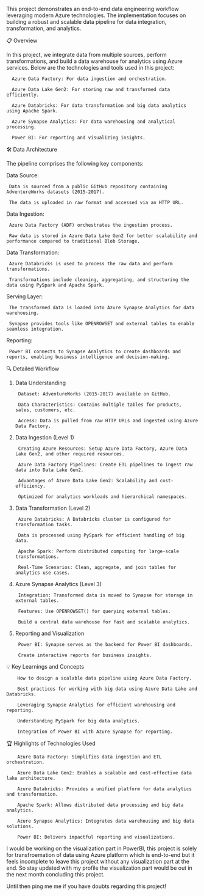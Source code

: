This project demonstrates an end-to-end data engineering workflow leveraging modern Azure technologies. 
The implementation focuses on building a robust and scalable data pipeline for data integration, transformation, and analytics.

📋 Overview

In this project, we integrate data from multiple sources, perform transformations, and build a data warehouse for analytics using Azure services. Below are the technologies and tools used in this project:

      Azure Data Factory: For data ingestion and orchestration.
      
      Azure Data Lake Gen2: For storing raw and transformed data efficiently.
      
      Azure Databricks: For data transformation and big data analytics using Apache Spark.
      
      Azure Synapse Analytics: For data warehousing and analytical processing.
      
      Power BI: For reporting and visualizing insights.


🛠 Data Architecture

The pipeline comprises the following key components:  

 Data Source:
      
     Data is sourced from a public GitHub repository containing AdventureWorks datasets (2015-2017).
        
     The data is uploaded in raw format and accessed via an HTTP URL.
    
 Data Ingestion:
    
     Azure Data Factory (ADF) orchestrates the ingestion process.
      
     Raw data is stored in Azure Data Lake Gen2 for better scalability and performance compared to traditional Blob Storage.
      
 Data Transformation:
    
     Azure Databricks is used to process the raw data and perform transformations.
        
     Transformations include cleaning, aggregating, and structuring the data using PySpark and Apache Spark.
    
 Serving Layer:
    
     The transformed data is loaded into Azure Synapse Analytics for data warehousing.
        
     Synapse provides tools like OPENROWSET and external tables to enable seamless integration.
    
 Reporting:
    
     Power BI connects to Synapse Analytics to create dashboards and reports, enabling business intelligence and decision-making.
      

🔍 Detailed Workflow

1. Data Understanding

        Dataset: AdventureWorks (2015-2017) available on GitHub.
        
        Data Characteristics: Contains multiple tables for products, sales, customers, etc.

        Access: Data is pulled from raw HTTP URLs and ingested using Azure Data Factory.

2. Data Ingestion (Level 1)

        Creating Azure Resources: Setup Azure Data Factory, Azure Data Lake Gen2, and other required resources.
        
        Azure Data Factory Pipelines: Create ETL pipelines to ingest raw data into Data Lake Gen2.
        
        Advantages of Azure Data Lake Gen2: Scalability and cost-efficiency.
        
        Optimized for analytics workloads and hierarchical namespaces.

3. Data Transformation (Level 2)

        Azure Databricks: A Databricks cluster is configured for transformation tasks.
        
        Data is processed using PySpark for efficient handling of big data.
        
        Apache Spark: Perform distributed computing for large-scale transformations.
        
        Real-Time Scenarios: Clean, aggregate, and join tables for analytics use cases.

4. Azure Synapse Analytics (Level 3)

        Integration: Transformed data is moved to Synapse for storage in external tables.
        
        Features: Use OPENROWSET() for querying external tables.
        
        Build a central data warehouse for fast and scalable analytics.

5. Reporting and Visualization
        
        Power BI: Synapse serves as the backend for Power BI dashboards.
        
        Create interactive reports for business insights.

💡 Key Learnings and Concepts

        How to design a scalable data pipeline using Azure Data Factory.
        
        Best practices for working with big data using Azure Data Lake and Databricks.
        
        Leveraging Synapse Analytics for efficient warehousing and reporting.
        
        Understanding PySpark for big data analytics.
        
        Integration of Power BI with Azure Synapse for reporting.

🏆 Highlights of Technologies Used

        Azure Data Factory: Simplifies data ingestion and ETL orchestration.
        
        Azure Data Lake Gen2: Enables a scalable and cost-effective data lake architecture.
        
        Azure Databricks: Provides a unified platform for data analytics and transformation.
        
        Apache Spark: Allows distributed data processing and big data analytics.
        
        Azure Synapse Analytics: Integrates data warehousing and big data solutions.
        
        Power BI: Delivers impactful reporting and visualizations.

I would be working on the visualization part in PowerBI, this project is solely for transfroemation of data using Azure platform which is end-to-end but it feels incomplete to leave this project without any visualization part at the end. So stay updated with my profile the visualization part would be out in the next month concluding this project.

Until then ping me me if you have doubts regarding this project!
